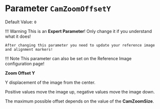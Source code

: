 # Parameter `CamZoomOffsetY`
Default Value: `0`

!!! Warning
    This is an **Expert Parameter**! Only change it if you understand what it does!

	After changing this parameter you need to update your reference image and alignment markers!

!!! Note
    This parameter can also be set on the Reference Image configuration page!

**Zoom Offset Y**

Y displacement of the image from the center.

Positive values ​​move the image up, negative values ​​move the image down.

The maximum possible offset depends on the value of the **CamZoomSize**.
